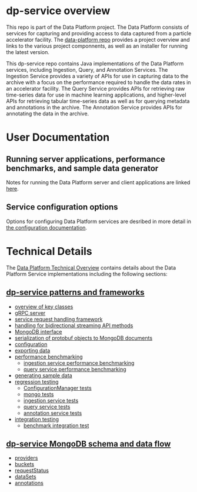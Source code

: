 # dp-service overview

This repo is part of the Data Platform project.  The Data Platform consists of services for capturing and providing access to data captured from a particle accelerator facility.  The [data-platform repo](https://github.com/osprey-dcs/data-platform) provides a project overview and links to the various project componnents, as well as an installer for running the latest version.

This dp-service repo contains Java implementations of the Data Platform services, including Ingestion, Query, and Annotation Services.  The Ingestion Service provides a variety of APIs for use in capturing data to the archive with a focus on the performance required to handle the data rates in an accelerator facility.  The Query Service provides APIs for retrieving raw time-series data for use in machine learning applications, and higher-level APIs for retrieving tabular time-series data as well as for querying metadata and annotations in the archive.  The Annotation Service provides APIs for annotating the data in the archive.


# User Documentation

## Running server applications, performance benchmarks, and sample data generator

Notes for running the Data Platform server and client applications are linked [here](doc/running.md).

## Service configuration options

Options for configuring Data Platform services are desribed in more detail in [the configuration documentation](doc/configuration.md).


# Technical Details

The [Data Platform Technical Overview](https://github.com/osprey-dcs/data-platform/blob/main/doc/documents/dp/dp-tech.md#data-platform-service-implementations) contains details about the Data Platform Service implementations including the following sections:

## [dp-service patterns and frameworks](https://github.com/osprey-dcs/data-platform/blob/main/doc/documents/dp/dp-tech.md#dp-service-patterns-and-frameworks)

* [overview of key classes](https://github.com/osprey-dcs/data-platform/blob/main/doc/documents/dp/dp-tech.md#dp-service-patterns-and-frameworks)
* [gRPC server](https://github.com/osprey-dcs/data-platform/blob/main/doc/documents/dp/dp-tech.md#grpc-server)
* [service request handling framework](https://github.com/osprey-dcs/data-platform/blob/main/doc/documents/dp/dp-tech.md#service-request-handling-framework)
* [handling for bidirectional streaming API methods](https://github.com/osprey-dcs/data-platform/blob/main/doc/documents/dp/dp-tech.md#handling-for-bidirectional-streaming-api-methods)
* [MongoDB interface](https://github.com/osprey-dcs/data-platform/blob/main/doc/documents/dp/dp-tech.md#mongodb-interface)
* [serialization of protobuf objects to MongoDB documents](https://github.com/osprey-dcs/data-platform/blob/main/doc/documents/dp/dp-tech.md#serialization-of-protobuf-objects-to-mongodb-documents)
* [configuration](https://github.com/osprey-dcs/data-platform/blob/main/doc/documents/dp/dp-tech.md#configuration)
* [exporting data](https://github.com/osprey-dcs/data-platform/blob/main/doc/documents/dp/dp-tech.md#exporting-data)
* [performance benchmarking](https://github.com/osprey-dcs/data-platform/blob/main/doc/documents/dp/dp-tech.md#performance-benchmarking)
  * [ingestion service performance benchmarking](https://github.com/osprey-dcs/data-platform/blob/main/doc/documents/dp/dp-tech.md#ingestion-service-performance-benchmarking)
  * [query service performance benchmarking](https://github.com/osprey-dcs/data-platform/blob/main/doc/documents/dp/dp-tech.md#query-service-performance-benchmarking)
* [generating sample data](https://github.com/osprey-dcs/data-platform/blob/main/doc/documents/dp/dp-tech.md#generating-sample-data)
* [regression testing](https://github.com/osprey-dcs/data-platform/blob/main/doc/documents/dp/dp-tech.md#regression-testing)
  * [ConfigurationManager tests](https://github.com/osprey-dcs/data-platform/blob/main/doc/documents/dp/dp-tech.md#configurationmanager-tests-comospreydcsdpservicecommonconfig)
  * [mongo tests](https://github.com/osprey-dcs/data-platform/blob/main/doc/documents/dp/dp-tech.md#mongo-tests-comospreydcsdpservicecommonmongo)
  * [ingestion service tests](https://github.com/osprey-dcs/data-platform/blob/main/doc/documents/dp/dp-tech.md#ingestion-service-tests-comospreydcsdpserviceingest)
  * [query service tests](https://github.com/osprey-dcs/data-platform/blob/main/doc/documents/dp/dp-tech.md#query-service-tests-comospreydcsdpservicequery)
  * [annotation service tests](https://github.com/osprey-dcs/data-platform/blob/main/doc/documents/dp/dp-tech.md#annotation-service-tests-comospreydcsdpserviceannotation)
* [integration testing](https://github.com/osprey-dcs/data-platform/blob/main/doc/documents/dp/dp-tech.md#integration-testing)
  * [benchmark integration test](https://github.com/osprey-dcs/data-platform/blob/main/doc/documents/dp/dp-tech.md#benchmark-integration-test)

## [dp-service MongoDB schema and data flow](https://github.com/osprey-dcs/data-platform/blob/main/doc/documents/dp/dp-tech.md#dp-service-mongodb-schema-and-data-flow)

* [providers](https://github.com/osprey-dcs/data-platform/blob/main/doc/documents/dp/dp-tech.md#providers)
* [buckets](https://github.com/osprey-dcs/data-platform/blob/main/doc/documents/dp/dp-tech.md#buckets)
* [requestStatus](https://github.com/osprey-dcs/data-platform/blob/main/doc/documents/dp/dp-tech.md#requeststatus)
* [dataSets](https://github.com/osprey-dcs/data-platform/blob/main/doc/documents/dp/dp-tech.md#datasets)
* [annotations](https://github.com/osprey-dcs/data-platform/blob/main/doc/documents/dp/dp-tech.md#annotations)